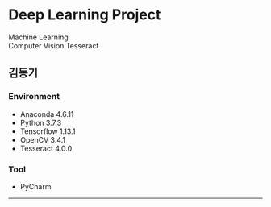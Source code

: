 
# Deep Learning Project     
   Machine Learning    
   Computer Vision
   Tesseract


김동기
---

### **Environment**  
+ Anaconda 4.6.11
+ Python 3.7.3
+ Tensorflow 1.13.1
+ OpenCV 3.4.1
+ Tesseract 4.0.0
### **Tool**  
+ PyCharm  
---
